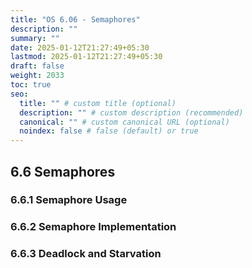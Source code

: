 ```yaml
---
title: "OS 6.06 - Semaphores"
description: ""
summary: ""
date: 2025-01-12T21:27:49+05:30
lastmod: 2025-01-12T21:27:49+05:30
draft: false
weight: 2033
toc: true
seo:
  title: "" # custom title (optional)
  description: "" # custom description (recommended)
  canonical: "" # custom canonical URL (optional)
  noindex: false # false (default) or true
---
```



## 6.6 Semaphores




### 6.6.1 Semaphore Usage



### 6.6.2 Semaphore Implementation




### 6.6.3 Deadlock and Starvation

